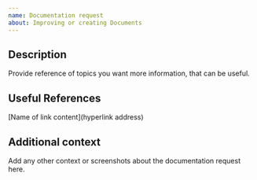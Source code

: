 ```yaml
---
name: Documentation request
about: Improving or creating Documents
---
```


## Description
Provide reference of topics you want more information, that can be useful.

## Useful References
[Name of link content](hyperlink address)

## Additional context
Add any other context or screenshots about the documentation request here.
